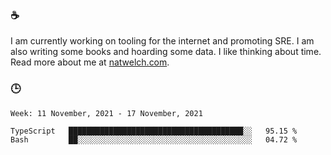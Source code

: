 ### ☕

I am currently working on tooling for the internet and promoting SRE. I am also writing some books and hoarding some data. I like thinking about time. Read more about me at [natwelch.com](https://natwelch.com).

### 🕒

<!--START_SECTION:waka-->
```text
Week: 11 November, 2021 - 17 November, 2021

TypeScript   ███████████████████████████████████████░░   95.15 % 
Bash         ██░░░░░░░░░░░░░░░░░░░░░░░░░░░░░░░░░░░░░░░   04.72 % 
```
<!--END_SECTION:waka-->
